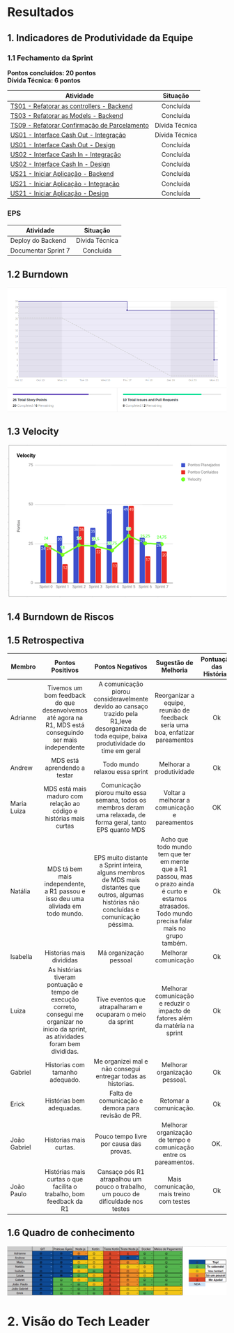 # Resultados 

## 1. Indicadores de Produtividade da Equipe

### 1.1 Fechamento da Sprint 

**Pontos concluídos: 20 pontos**
<br/>
**Dívida Técnica: 6 pontos**

| Atividade | Situação |
| --------  | :----:   |
| [TS01 - Refatorar as controllers - Backend](https://github.com/fga-eps-mds/2019.2-over26/issues/92) | Concluída |
| [TS03 - Refatorar as Models - Backend](https://github.com/fga-eps-mds/2019.2-over26/issues/94) | Concluída |
| [TS09 - Refatorar Confirmação de Parcelamento](https://github.com/fga-eps-mds/2019.2-over26/issues/114) | Dívida Técnica |
| [US01 - Interface Cash Out - Integração](https://github.com/fga-eps-mds/2019.2-over26/issues/112) | Dívida Técnica |
| [US01 - Interface Cash Out - Design](https://github.com/fga-eps-mds/2019.2-over26/issues/111) | Concluída |
| [US02 - Interface Cash In - Integração ](https://github.com/fga-eps-mds/2019.2-over26/issues/110) | Concluída |
| [US02 - Interface Cash In - Design](https://github.com/fga-eps-mds/2019.2-over26/issues/109) | Concluída |
| [US21 - Iniciar Aplicação - Backend](https://github.com/fga-eps-mds/2019.2-over26/issues/113) | Concluída |
| [US21 - Iniciar Aplicação - Integração](https://github.com/fga-eps-mds/2019.2-over26/issues/108) | Concluída |
| [US21 - Iniciar Aplicação - Design](https://github.com/fga-eps-mds/2019.2-over26/issues/107) | Concluída |


### EPS
| Atividade | Situação |
| -------- | :----: |
| Deploy do Backend | Dívida Técnica |
| Documentar Sprint 7 |  Concluída |

## 1.2 Burndown
![](../../images/metrics_agile/burndown_sprint7.png)

## 1.3 Velocity 
![](../../images/metrics_agile/velocity_sprint7.png)

## 1.4 Burndown de Riscos 
<!-- ![](../../images/metrics_agile/velocity_sprint7.png) -->


## 1.5 Retrospectiva 
| Membro | Pontos Positivos | Pontos Negativos | Sugestão de Melhoria | Pontuação das Histórias |
| --------  | :----:   | :----:   | :----:   | :----:   |
| Adrianne | Tivemos um bom feedback do que desenvolvemos até agora na R1, MDS está conseguindo ser mais independente | A comunicação piorou consideravelmente devido ao cansaço trazido pela R1,leve desorganizada de toda equipe, baixa produtividade do time em geral  | Reorganizar a equipe, reunião de feedback seria uma boa, enfatizar pareamentos | Ok | |
| Andrew | MDS está aprendendo a testar | Todo mundo relaxou essa sprint | Melhorar a produtividade | Ok | |
| Maria Luiza | MDS está mais maduro com relação ao código e histórias mais curtas | Comunicação piorou muito essa semana, todos os membros deram uma relaxada, de forma geral, tanto EPS quanto MDS | Voltar a melhorar a comunicação e pareamentos | OK |
| Natália | MDS tá bem mais independente, a R1 passou e isso deu uma aliviada em todo mundo. | EPS muito distante a Sprint inteira, alguns membros de MDS mais distantes que outros, algumas histórias não concluídas e comunicação péssima. | Acho que todo mundo tem que ter em mente que a R1 passou, mas o prazo ainda é curto e estamos atrasados. Todo mundo precisa falar mais no grupo também. | Ok | |
| Isabella | Historias mais divididas| Má organização pessoal |  Melhorar comunicação | Ok |
| Luiza | As histórias tiveram pontuação e tempo de execução correto, consegui me organizar no inicio da sprint, as atividades foram bem divididas.| Tive eventos que atrapalharam e ocuparam o meio da sprint | Melhorar comunicação e reduzir o impacto de fatores além da matéria na sprint | Ok | |
| Gabriel | Historias com tamanho adequado. | Me organizei mal e não consegui entregar todas as historias. | Melhorar organização pessoal.| Ok | |
| Erick | Histórias bem adequadas. | Falta de comunicação e demora para revisão de PR. | Retomar a comunicação. | Ok | |
| João Gabriel | Historias mais curtas. |Pouco tempo livre por causa das provas. |Melhorar organização de tempo e comunicação entre os pareamentos.  |OK.|
| João Paulo | Histórias mais curtas o que facilita o trabalho, bom feedback da R1 | Cansaço pós R1 atrapalhou um pouco o trabalho, um pouco de dificuldade nos testes | Mais comunicação, mais treino com testes | Ok | |

## 1.6 Quadro de conhecimento
![](../../images/metrics_agile/quadro_conhecimento_sprint7.png)

# 2. Visão do Tech Leader
